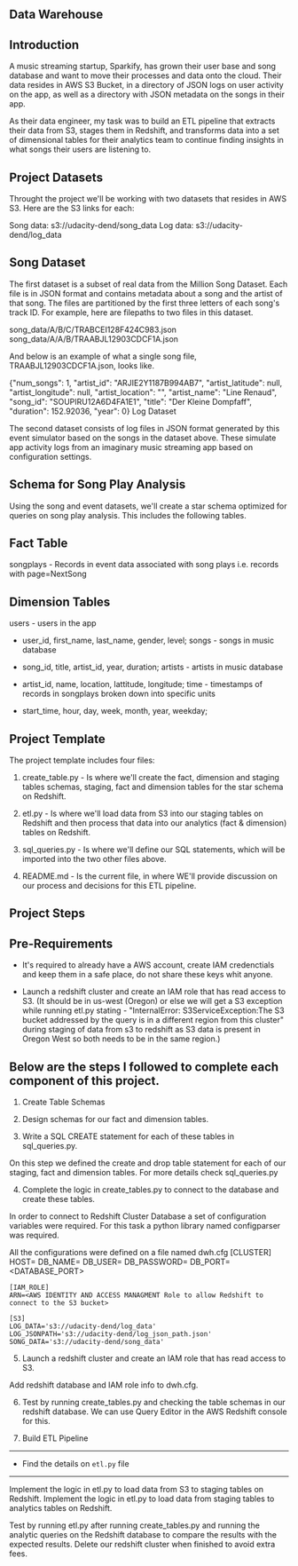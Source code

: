 Data Warehouse
---------------

Introduction
-------------

A music streaming startup, Sparkify, has grown their user base and song database and want to move their processes and data onto the cloud. Their data resides in AWS S3 Bucket, in a directory of JSON logs on user activity on the app, as well as a directory with JSON metadata on the songs in their app.

As their data engineer, my task was to build an ETL pipeline that extracts their data from S3, stages them in Redshift, and transforms data into a set of dimensional tables for their analytics team to continue finding insights in what songs their users are listening to.

Project Datasets
----------------

Throught the project we'll be working with two datasets that resides in AWS S3. Here are the S3 links for each:

Song data: s3://udacity-dend/song_data
Log data: s3://udacity-dend/log_data

Song Dataset
------------

The first dataset is a subset of real data from the Million Song Dataset. Each file is in JSON format and contains metadata about a song and the artist of that song. The files are partitioned by the first three letters of each song's track ID. For example, here are filepaths to two files in this dataset.

song_data/A/B/C/TRABCEI128F424C983.json
song_data/A/A/B/TRAABJL12903CDCF1A.json

And below is an example of what a single song file, TRAABJL12903CDCF1A.json, looks like.

{"num_songs": 1, "artist_id": "ARJIE2Y1187B994AB7", "artist_latitude": null, "artist_longitude": null, "artist_location": "", "artist_name": "Line Renaud", "song_id": "SOUPIRU12A6D4FA1E1", "title": "Der Kleine Dompfaff", "duration": 152.92036, "year": 0}
Log Dataset

The second dataset consists of log files in JSON format generated by this event simulator based on the songs in the dataset above. These simulate app activity logs from an imaginary music streaming app based on configuration settings.

Schema for Song Play Analysis
-----------------------------

Using the song and event datasets, we'll create a star schema optimized for queries on song play analysis. This includes the following tables.

Fact Table
----------

songplays - Records in event data associated with song plays i.e. records with page=NextSong

Dimension Tables
----------------

users - users in the app

 * user_id, first_name, last_name, gender, level;
songs - songs in music database

 * song_id, title, artist_id, year, duration;
artists - artists in music database

 * artist_id, name, location, lattitude, longitude;
time - timestamps of records in songplays broken down into specific units

 * start_time, hour, day, week, month, year, weekday;
 
Project Template
----------------

The project template includes four files:

1. create_table.py - Is where we'll create the fact, dimension and staging tables schemas, staging, fact and dimension tables for the star schema on Redshift.

2. etl.py - Is where we'll load data from S3 into our staging tables on Redshift and then process that data into our analytics (fact & dimension) tables on Redshift.

3. sql_queries.py - Is where we'll define our SQL statements, which will be imported into the two other files above.

4. README.md - Is the current file, in where WE'll provide discussion on our process and decisions for this ETL pipeline.

Project Steps
--------------

Pre-Requirements
----------------

- It's required to already have a AWS account, create IAM credenctials and keep them in a safe place, do not share these keys whit anyone.

- Launch a redshift cluster and create an IAM role that has read access to S3. (It should be in us-west (Oregon) or else we will get a S3 exception while running etl.py stating - "InternalError: S3ServiceException:The S3 bucket addressed by the query is in a different region from this cluster" during staging of data from s3 to redshift as S3 data is present in Oregon West so both needs to be in the same region.)

Below are the steps I followed to complete each component of this project.
--------------------------------------------------------------------------

1. Create Table Schemas


2. Design schemas for our fact and dimension tables.

3. Write a SQL CREATE statement for each of these tables in sql_queries.py.

On this step we defined the create and drop table statement for each of our staging, fact and dimension tables. For more details check sql_queries.py

4. Complete the logic in create_tables.py to connect to the database and create these tables.

In order to connect to Redshift Cluster Database a set of configuration variables were required. For this task a python library named configparser was required.

All the configurations were defined on a file named dwh.cfg
    [CLUSTER]
    HOST=<THE REDSHIFT HOST ENDPOINT>
    DB_NAME=<DATABASE NAME>
    DB_USER=<DATABASE USERNAME>
    DB_PASSWORD=<DATABASE PASSWORD>
    DB_PORT=<DATABASE_PORT>

    [IAM_ROLE]
    ARN=<AWS IDENTITY AND ACCESS MANAGMENT Role to allow Redshift to connect to the S3 bucket>

    [S3]
    LOG_DATA='s3://udacity-dend/log_data'
    LOG_JSONPATH='s3://udacity-dend/log_json_path.json'
    SONG_DATA='s3://udacity-dend/song_data'
    
5. Launch a redshift cluster and create an IAM role that has read access to S3.

Add redshift database and IAM role info to dwh.cfg.

6. Test by running create_tables.py and checking the table schemas in our redshift database. We can use Query Editor in the AWS Redshift console for this.

7. Build ETL Pipeline
---------------------
    
- Find the details on `etl.py` file
-----------------------------------
Implement the logic in etl.py to load data from S3 to staging tables on Redshift.
Implement the logic in etl.py to load data from staging tables to analytics tables on Redshift.
    
Test by running etl.py after running create_tables.py and running the analytic queries on the Redshift database to compare the results with the expected results.
Delete our redshift cluster when finished to avoid extra fees.